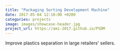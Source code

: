 ```yaml
---
title: "Packaging Sorting Development Machine"
date: 2017-05-04 12:10:00 +0200
categories: projects
image: images/showcase-header.jpg
project_url: https://ami-2017.github.io/PSDM
---
```


Improve plastics separation in large retailers' sellers.

